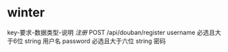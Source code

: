 # winter
key-要求-数据类型-说明
*注册*
POST /api/douban/register
username 必选且大于6位 string 用户名 
password 必选且大于六位 string 密码
